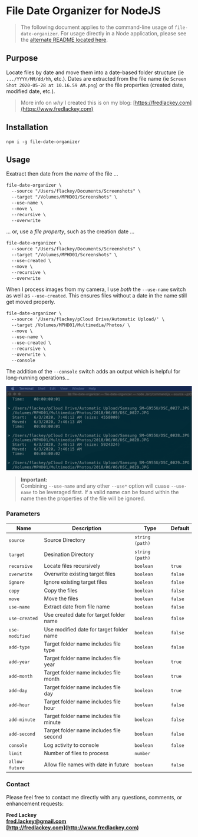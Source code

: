 # File Date Organizer for NodeJS

>  The following document applies to the command-line usage of `file-date-organizer`.  For usage directly in a Node application, please see the [alternate README located here](README-ALT.md).

## Purpose  
Locate files by date and move them into a date-based folder structure (ie `.../YYYY/MM/dd/hh`, etc.).  Dates are extracted from the file name (ie `Screen Shot 2020-05-28 at 10.16.59 AM.png`) or the file properties (created date, modified date, etc.).

> More info on _why_ I created this is on my blog: [https://fredlackey.com](https://www.fredlackey.com)

## Installation

```
npm i -g file-date-organizer
```

## Usage
Exatract then date from the _name_ of the file ... 
```
file-date-organizer \
  --source "/Users/flackey/Documents/Screenshots" \
  --target "/Volumes/MPHD01/Screenshots" \
  --use-name \
  --move \
  --recursive \
  --overwrite
```
... or, use a _file property_, such as the creation date ... 
```
file-date-organizer \
  --source "/Users/flackey/Documents/Screenshots" \
  --target "/Volumes/MPHD01/Screenshots" \
  --use-created \
  --move \
  --recursive \
  --overwrite
```
When I process images from my camera, I use _both_ the `--use-name` switch as well as `--use-created`.  This ensures files without a date in the name still get moved properly.
```
file-date-organizer \
  --source '/Users/flackey/pCloud Drive/Automatic Upload/' \
  --target /Volumes/MPHD01/Multimedia/Photos/ \
  --move \
  --use-name \
  --use-created \
  --recursive \
  --overwrite \
  --console
```
The addition of the `--console` switch adds an output which is helpful for long-running operations...

![Console Output](./docs/images/console-output.png)

> **Important:**  
> Combining `--use-name` and any other `--use*` option will cuase `--use-name` to be leveraged first.  If a valid name can be found within the name then the properties of the file will be ignored.

### Parameters

| Name           | Description                              | Type            | Default |
|----------------|------------------------------------------|-----------------|---------|
| `source`       | Source Directory                         | `string (path)` |         |
| `target`       | Desination Directory                     | `string (path)` |         |
| `recursive`    | Locate files recursively                 | `boolean`       | `true`  |
| `overwrite`    | Overwrite existing target files          | `boolean`       | `false` |
| `ignore`       | Ignore existing target files             | `boolean`       | `false` |
| `copy`         | Copy the files                           | `boolean`       | `false` |
| `move`         | Move the files                           | `boolean`       | `false` |
| `use-name`     | Extract date from file name              | `boolean`       | `false` |
| `use-created`  | Use created date for target folder name  | `boolean`       | `false` |
| `use-modified` | Use modified date for target folder name | `boolean`       | `false` |
| `add-type`     | Target folder name includes file type    | `boolean`       | `false` |
| `add-year`     | Target folder name includes file year    | `boolean`       | `true`  |
| `add-month`    | Target folder name includes file month   | `boolean`       | `true`  |
| `add-day`      | Target folder name includes file day     | `boolean`       | `true`  |
| `add-hour`     | Target folder name includes file hour    | `boolean`       | `false` |
| `add-minute`   | Target folder name includes file minute  | `boolean`       | `false` |
| `add-second`   | Target folder name includes file second  | `boolean`       | `false` |
| `console`      | Log activity to console                  | `boolean`       | `false` |
| `limit`        | Number of files to process               | `number`        |         |
| `allow-future` | Allow file names with date in future     | `boolean`       | `false` |

### Contact  
Please feel free to contact me directly with any questions, comments, or enhancement requests:

**Fred Lackey**  
**[fred.lackey@gmail.com](mailto://fred.lackey@gmail.com)**  
**[http://fredlackey.com](http://www.fredlackey.com)**  
